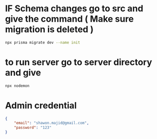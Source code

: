 # IF Schema changes go to src and give the command ( Make sure migration is deleted )
```bash
npx prisma migrate dev --name init
```

# to run server go to server directory and give
```bash
npx nodemon
```

# Admin credential
```json
{
    "email": "shawon.majid@gmail.com",
    "password": "123"
}
```